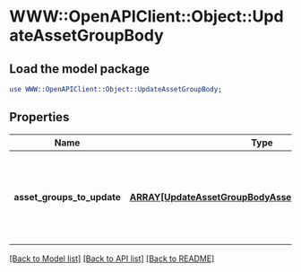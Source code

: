 # WWW::OpenAPIClient::Object::UpdateAssetGroupBody

## Load the model package
```perl
use WWW::OpenAPIClient::Object::UpdateAssetGroupBody;
```

## Properties
Name | Type | Description | Notes
------------ | ------------- | ------------- | -------------
**asset_groups_to_update** | [**ARRAY[UpdateAssetGroupBodyAssetGroupsToUpdateInner]**](UpdateAssetGroupBodyAssetGroupsToUpdateInner.md) | A list of asset groups and the data that will be used to update them. | [optional] 

[[Back to Model list]](../README.md#documentation-for-models) [[Back to API list]](../README.md#documentation-for-api-endpoints) [[Back to README]](../README.md)


